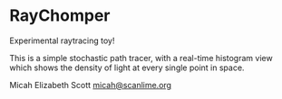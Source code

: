 RayChomper
==========

Experimental raytracing toy!

This is a simple stochastic path tracer, with a real-time histogram view which shows the density of light at every single point in space.

Micah Elizabeth Scott <micah@scanlime.org>
